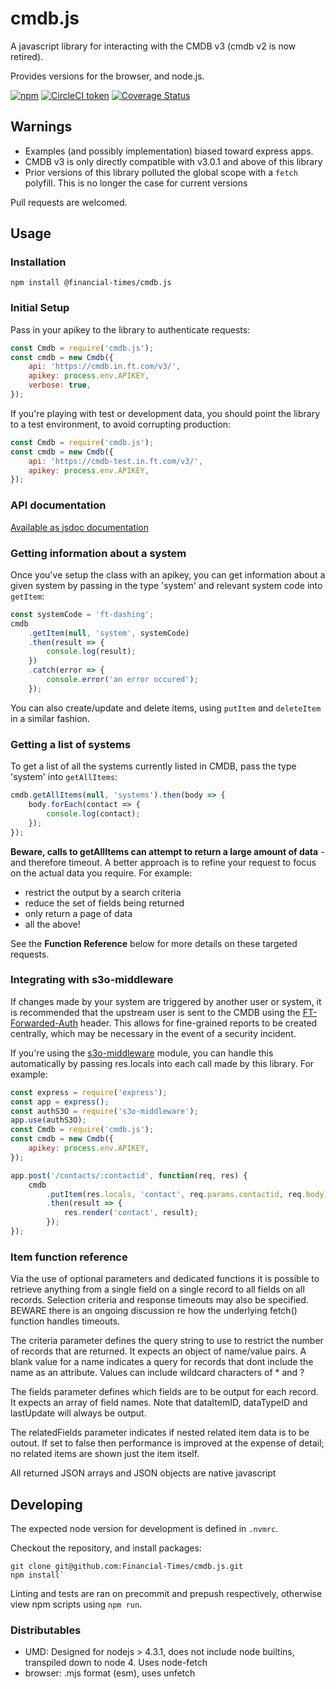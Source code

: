 # cmdb.js

A javascript library for interacting with the CMDB v3 (cmdb v2 is now retired).

Provides versions for the browser, and node.js.

[![npm](https://img.shields.io/npm/v/@financial-times/cmdb%2Ejs.svg)](https://www.npmjs.com/package/@financial-times/cmdb.js)
[![CircleCI token](https://img.shields.io/circleci/token/633bd224f2506616b66c30e8d8b77dfed5f009dc/project/github/Financial-Times/cmdb%2Ejs/master.svg)](https://circleci.com/gh/Financial-Times/cmdb.js/tree/master)
[![Coverage Status](https://coveralls.io/repos/github/Financial-Times/cmdb.js/badge.svg?branch=master)](https://coveralls.io/github/Financial-Times/cmdb.js?branch=master)

## Warnings

*   Examples (and possibly implementation) biased toward express apps.
*   CMDB v3 is only directly compatible with v3.0.1 and above of this library
*   Prior versions of this library polluted the global scope with a `fetch` polyfill. This is no longer the case for current versions

Pull requests are welcomed.

## Usage

### Installation

```shell
npm install @financial-times/cmdb.js
```

### Initial Setup

Pass in your apikey to the library to authenticate requests:

```js
const Cmdb = require('cmdb.js');
const cmdb = new Cmdb({
    api: 'https://cmdb.in.ft.com/v3/',
    apikey: process.env.APIKEY,
    verbose: true,
});
```

If you're playing with test or development data, you should point the library to a test environment, to avoid corrupting production:

```js
const Cmdb = require('cmdb.js');
const cmdb = new Cmdb({
    api: 'https://cmdb-test.in.ft.com/v3/',
    apikey: process.env.APIKEY,
});
```

### API documentation

[Available as jsdoc documentation](https://financial-times.github.io/cmdb.js)

### Getting information about a system

Once you've setup the class with an apikey, you can get information about a given system by passing in the type 'system' and relevant system code into `getItem`:

```js
const systemCode = 'ft-dashing';
cmdb
    .getItem(null, 'system', systemCode)
    .then(result => {
        console.log(result);
    })
    .catch(error => {
        console.error('an error occured');
    });
```

You can also create/update and delete items, using `putItem` and `deleteItem` in a similar fashion.

### Getting a list of systems

To get a list of all the systems currently listed in CMDB, pass the type 'system' into `getAllItems`:

```js
cmdb.getAllItems(null, 'systems').then(body => {
    body.forEach(contact => {
        console.log(contact);
    });
});
```

**Beware, calls to getAllItems can attempt to return a large amount of data** -
and therefore timeout. A better approach is to refine your request to focus on the actual data you require. For example:

*   restrict the output by a search criteria
*   reduce the set of fields being returned
*   only return a page of data
*   all the above!

See the **Function Reference** below for more details on these targeted requests.

### Integrating with s3o-middleware

If changes made by your system are triggered by another user or system, it is recommended that the upstream user is sent to the CMDB using the [FT-Forwarded-Auth](https://docs.google.com/document/d/1ecw40CoWSOHFhq8xco5jyq5tBfdqWzH3BXiMCTKVkLw/edit#) header. This allows for fine-grained reports to be created centrally, which may be necessary in the event of a security incident.

If you're using the [s3o-middleware](https://github.com/Financial-Times/s3o-middleware/) module, you can handle this automatically by passing res.locals into each call made by this library. For example:

```js
const express = require('express');
const app = express();
const authS3O = require('s3o-middleware');
app.use(authS3O);
const Cmdb = require('cmdb.js');
const cmdb = new Cmdb({
    apikey: process.env.APIKEY,
});

app.post('/contacts/:contactid', function(req, res) {
    cmdb
        .putItem(res.locals, 'contact', req.params.contactid, req.body)
        .then(result => {
            res.render('contact', result);
        });
});
```

### Item function reference

Via the use of optional parameters and dedicated functions it is possible to retrieve anything from a single field on a single record to all fields on all records. Selection criteria and response timeouts may also be specified. BEWARE there is an ongoing discussion re how the underlying fetch() function handles timeouts.

The criteria parameter defines the query string to use to restrict the number of records that are returned. It expects an object of name/value pairs. A blank value for a name indicates a query for records that dont include the name as an attribute. Values can include wildcard characters of \* and ?

The fields parameter defines which fields are to be output for each record. It expects an array of field names. Note that dataItemID, dataTypeID and lastUpdate will always be output.

The relatedFields parameter indicates if nested related item data is to be outout. If set to false then performance is improved at the expense of detail; no related items are shown just the item itself.

All returned JSON arrays and JSON objects are native javascript

## Developing

The expected node version for development is defined in `.nvmrc`.

Checkout the repository, and install packages:

```shell
git clone git@github.com:Financial-Times/cmdb.js.git
npm install`
```

Linting and tests are ran on precommit and prepush respectively, otherwise view npm scripts using `npm run`.

### Distributables

*   UMD: Designed for nodejs > 4.3.1, does not include node builtins, transpiled down to node 4. Uses node-fetch
*   browser: .mjs format (esm), uses unfetch

